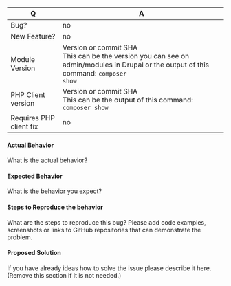 | Q                           | A
| --------------------------- | -----------------------------------------------
| Bug?                        | no|yes
| New Feature?                | no|yes
| Module Version              | Version or commit SHA <br> This can be the version you can see on admin/modules in Drupal or the output of this command: <code>composer show | grep drupal/apigee_edge | awk '{if ($2 ~ "dev$") print $2 " "$3; else print $2;}'</code>
| PHP Client version          | Version or commit SHA <br> This can be the output of this command: <code>composer show | grep apigee/apigee-client-php | awk '{if ($2 ~ "dev$") print $2 " "$3; else print $2;}'</code>
| Requires PHP client fix     | no|link to an Apigee Client PHP library issue or pull request

#### Actual Behavior

What is the actual behavior?


#### Expected Behavior

What is the behavior you expect?


#### Steps to Reproduce the behavior

What are the steps to reproduce this bug? Please add code examples,
screenshots or links to GitHub repositories that can demonstrate the problem.


#### Proposed Solution

If you have already ideas how to solve the issue please describe it here.
(Remove this section if it is not needed.)
